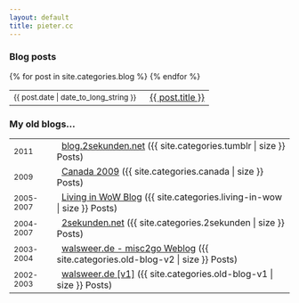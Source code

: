 ```yaml
---
layout: default
title: pieter.cc
---
```


<div id="content">
	<section>
		<h3>Blog posts</h3>
		<table>
			{% for post in site.categories.blog %}
			<tr><td><small>{{ post.date | date_to_long_string }}</small></td><td> &#160; <a href="{{ post.url }}">{{ post.title }}</a></td></tr>{% endfor %}
		</table>
	</section>
	<section>
		<table>
			<h3>My old blogs...</h3>
			<tr><td><small>2011</small></td><td> &#160; <a href="/blogs/tumblr/">blog.2sekunden.net</a> ({{ site.categories.tumblr | size }} Posts)</td></tr>
			<tr><td><small>2009</small></td><td> &#160; <a href="/blogs/canada/">Canada 2009</a> ({{ site.categories.canada | size }} Posts)</td></tr>
			<tr><td><small>2005-2007</small></td><td> &#160; <a href="/blogs/living-in-wow/">Living in WoW Blog</a> ({{ site.categories.living-in-wow | size }} Posts)</td></tr>
			<tr><td><small>2004-2007</small></td><td> &#160; <a href="/blogs/old-blog-v3/">2sekunden.net</a> ({{ site.categories.2sekunden | size }} Posts)</td></tr>
			<tr><td><small>2003-2004</small></td><td> &#160; <a href="/blogs/old-blog-v2/">walsweer.de - misc2go Weblog</a> ({{ site.categories.old-blog-v2 | size }} Posts)</td></tr>
			<tr><td><small>2002-2003</small></td><td> &#160; <a href="/blogs/old-blog-v1/">walsweer.de [v1]</a> ({{ site.categories.old-blog-v1 | size }} Posts)</td></tr>
		</table>
	</section>
</div>